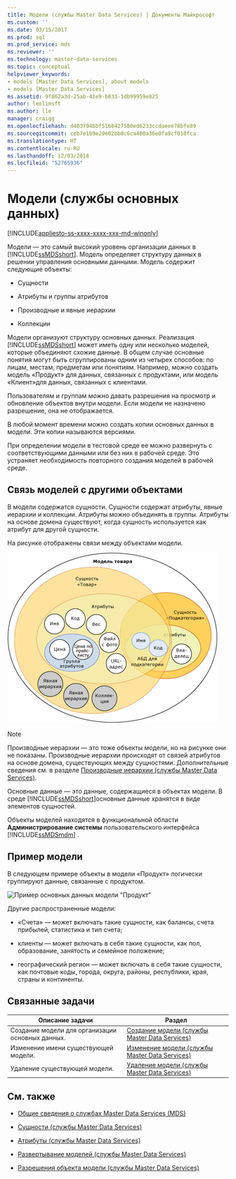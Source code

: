 ```yaml
---
title: Модели (службы Master Data Services) | Документы Майкрософт
ms.custom: ''
ms.date: 03/15/2017
ms.prod: sql
ms.prod_service: mds
ms.reviewer: ''
ms.technology: master-data-services
ms.topic: conceptual
helpviewer_keywords:
- models [Master Data Services], about models
- models [Master Data Services]
ms.assetid: 9f862a3d-25ab-41e9-b833-1db99959e825
author: leolimsft
ms.author: lle
manager: craigg
ms.openlocfilehash: d403794bbf5168427580ed6233ccdaeee78bfe89
ms.sourcegitcommit: ceb7e1b9e29e02bb0c6ca400a36e0fa9cf010fca
ms.translationtype: HT
ms.contentlocale: ru-RU
ms.lasthandoff: 12/03/2018
ms.locfileid: "52765936"
---
```

# <a name="models-master-data-services"></a>Модели (службы основных данных)

[!INCLUDE[appliesto-ss-xxxx-xxxx-xxx-md-winonly](../includes/appliesto-ss-xxxx-xxxx-xxx-md-winonly.md)]

  Модели — это самый высокий уровень организации данных в [!INCLUDE[ssMDSshort](../includes/ssmdsshort-md.md)]. Модель определяет структуру данных в решении управления основными данными. Модель содержит следующие объекты:  
  
-   Сущности  
  
-   Атрибуты и группы атрибутов  
  
-   Производные и явные иерархии  
  
-   Коллекции  
  
 Модели организуют структуру основных данных. Реализация [!INCLUDE[ssMDSshort](../includes/ssmdsshort-md.md)] может иметь одну или несколько моделей, которые объединяют схожие данные. В общем случае основные понятия могут быть сгруппированы одним из четырех способов: по лицам, местам, предметам или понятиям. Например, можно создать модель «Продукт» для данных, связанных с продуктами, или модель «Клиент»для данных, связанных с клиентами.  
  
 Пользователям и группам можно давать разрешения на просмотр и обновление объектов внутри модели. Если модели не назначено разрешение, она не отображается.  
  
 В любой момент времени можно создать копии основных данных в модели. Эти копии называются версиями.  
  
 При определении модели в тестовой среде ее можно развернуть с соответствующими данными или без них в рабочей среде. Это устраняет необходимость повторного создания моделей в рабочей среде.  
  
## <a name="how-models-relate-to-other-objects"></a>Связь моделей с другими объектами  
 В модели содержатся сущности. Сущности содержат атрибуты, явные иерархии и коллекции. Атрибуты можно объединять в группы. Атрибуты на основе домена существуют, когда сущность используется как атрибут для другой сущности.  
  
 На рисунке отображены связи между объектами модели.  
  
 ![Объекты в модели служб Master Data Services](../master-data-services/media/mds-conc-model-circles.gif "Объекты в модели служб Master Data Services")  
  
> [!NOTE]  
>  Производные иерархии — это тоже объекты модели, но на рисунке они не показаны. Производные иерархии происходят от связей атрибутов на основе домена, существующих между сущностями. Дополнительные сведения см. в разделе [Производные иерархии (службы Master Data Services)](../master-data-services/derived-hierarchies-master-data-services.md).  
  
 Основные данные — это данные, содержащиеся в объектах модели. В среде [!INCLUDE[ssMDSshort](../includes/ssmdsshort-md.md)]основные данные хранятся в виде элементов сущностей.  
  
 Объекты моделей находятся в функциональной области **Администрирование системы** пользовательского интерфейса [!INCLUDE[ssMDSmdm](../includes/ssmdsmdm-md.md)] .  
  
## <a name="model-example"></a>Пример модели  
 В следующем примере объекты в модели «Продукт» логически группируют данные, связанные с продуктом.  
  
 ![Пример основных данных модели "Продукт"](../master-data-services/media/mds-conc-model.gif "Пример основных данных модели \"Продукт\"")  
  
 Другие распространенные модели:  
  
-   «Счета» — может включать такие сущности, как балансы, счета прибылей, статистика и тип счета;  
  
-   клиенты — может включать в себя такие сущности, как пол, образование, занятость и семейное положение;  
  
-   географический регион — может включать в себя такие сущности, как почтовые коды, города, округа, районы, республики, края, страны и континенты.  
  
## <a name="related-tasks"></a>Связанные задачи  
  
|Описание задачи|Раздел|  
|----------------------|-----------|  
|Создание модели для организации основных данных.|[Создание модели (службы Master Data Services)](../master-data-services/create-a-model-master-data-services.md)|  
|Изменение имени существующей модели.|[Изменение модели (службы Master Data Services)](../master-data-services/edit-model-master-data-services.md)|  
|Удаление существующей модели.|[Удаление модели (службы Master Data Services)](../master-data-services/delete-a-model-master-data-services.md)|  
  
## <a name="related-content"></a>См. также  
  
-   [Общие сведения о службах Master Data Services (MDS)](../master-data-services/master-data-services-overview-mds.md)  
  
-   [Сущности (службы Master Data Services)](../master-data-services/entities-master-data-services.md)  
  
-   [Атрибуты (службы Master Data Services)](../master-data-services/attributes-master-data-services.md)  
  
-   [Развертывание моделей (службы Master Data Services)](../master-data-services/deploying-models-master-data-services.md)  
  
-   [Разрешения объекта модели (службы Master Data Services)](../master-data-services/model-object-permissions-master-data-services.md)  
  
  
